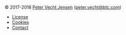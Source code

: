 &copy; 2017-2018 [Peter Vecht Jensen](http://magiccolour.se) (peter.vecht@btc.com)
* [License](license)
* [Cookies](cookies)
* [Contact](contact)
